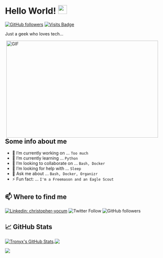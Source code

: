 # Hello World!  <img src="https://github.com/sciencepal/sciencepal/blob/master/assets/Hi.gif" width="29px">
[![GitHub followers](https://img.shields.io/github/followers/tronyx?logo=github)](https://github.com/users/follow?target=tronyx) [![Visits Badge](https://badges.pufler.dev/visits/tronyx/tronyx)](https://badges.pufler.dev/visits/tronyx/tronyx)

Just a geek who loves tech...

<img align="right" alt="GIF" src="https://github.com/abhisheknaiidu/abhisheknaiidu/blob/master/code.gif?raw=true" width="500" height="320" />

## Some info about me

- 🔭 I’m currently working on ... `Too much`
- 🌱 I’m currently learning ... `Python`
- 👯 I’m looking to collaborate on ... `Bash, Docker`
- 🤔 I’m looking for help with ... `Sleep`
- 💬 Ask me about ... `Bash, Docker, Organizr`
- ⚡ Fun fact: ... `I'm a Freemason and an Eagle Scout`

## 📫 Where to find me

[![Linkedin: christopher-yocum](https://img.shields.io/badge/-ChrisYocum-blue?style=flat-square&logo=Linkedin&logoColor=white&link=https://www.linkedin.com/in/christopher-yocum/)](https://www.linkedin.com/in/christopher-yocum/)
![Twitter Follow](https://img.shields.io/twitter/follow/tronyx86?label=Follow&style=social)
![GitHub followers](https://img.shields.io/github/followers/tronyx?label=Follow&style=social)

## &#x1f4c8; GitHub Stats

<a href="https://github.com/tronyx/tronyx">
  <img align="center" src="https://github-readme-stats.vercel.app/api?username=tronyx&count_private=true&show_icons=true&theme=nightowl" alt="Tronyx's GitHub Stats" />
</a>
<a href="https://github.com/tronyx/tronyx">
  <img align="center" src="https://github-readme-stats.vercel.app/api/top-langs/?username=tronyx&hide=javascript,html,css&theme=nightowl" />
</a>

<p href="https://github.com/tronyx/tronyx">
  <img align="center" src="https://github-profile-trophy.vercel.app/?username=tronyx&theme=onedark" />
</p>
